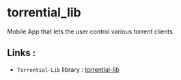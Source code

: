 # torrential_lib

Mobile App that lets the user control various torrent clients.


## Links : 
+ `Torrential-Lib` library : [torrential-lib](https://github.com/nateshmbhat/torrential-lib)
